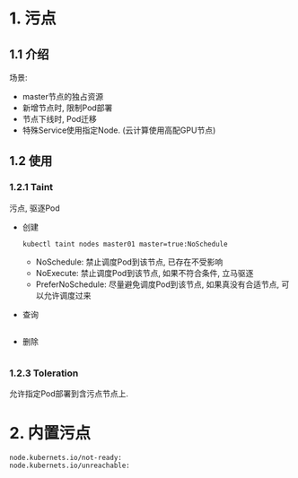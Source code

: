 # 1. 污点

## 1.1 介绍

场景:

* master节点的独占资源
* 新增节点时, 限制Pod部署
* 节点下线时, Pod迁移
* 特殊Service使用指定Node. (云计算使用高配GPU节点)

## 1.2 使用

### 1.2.1 Taint

污点, 驱逐Pod

* 创建

  ```shell
  kubectl taint nodes master01 master=true:NoSchedule
  ```

  * NoSchedule: 禁止调度Pod到该节点, 已存在不受影响
  * NoExecute: 禁止调度Pod到该节点, 如果不符合条件, 立马驱逐
  * PreferNoSchedule: 尽量避免调度Pod到该节点, 如果真没有合适节点, 可以允许调度过来

* 查询

  ```shell
  
  ```

* 删除

  ```shell
  
  ```

### 1.2.3 Toleration

允许指定Pod部署到含污点节点上.

# 2. 内置污点

```shell
node.kubernets.io/not-ready: 
node.kubernets.io/unreachable: 
```

